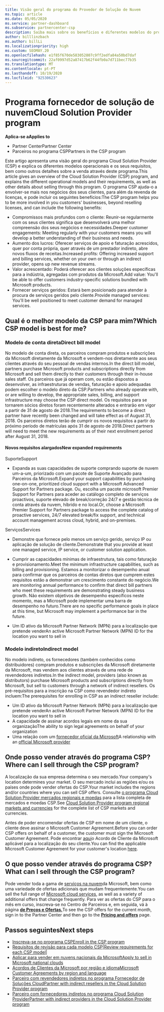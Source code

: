 ```yaml
---
title: Visão geral do programa do Provedor de Solução de Nuvem
ms.topic: article
ms.date: 05/05/2020
ms.service: partner-dashboard
ms.subservice: partnercenter-csp
description: Saiba mais sobre os benefícios e diferentes modelos do programa Cloud Solution Provider (CSP) para ajudar o seu negócio a crescer com novos clientes e novas experiências.
author: billlinzbach
ms.author: billLi
ms.localizationpriority: high
ms.custom: SEOMAY.20
ms.openlocfilehash: e1f85f670de583052807c9ff2edfa84a50bd7daf
ms.sourcegitcommit: 22af0997d52a87417b62f44fb0a7d711bec77b35
ms.translationtype: MT
ms.contentlocale: pt-PT
ms.lasthandoff: 10/19/2020
ms.locfileid: "92530623"
---
```

# <a name="cloud-solution-provider-program"></a><span data-ttu-id="3ae7d-103">Programa fornecedor de solução de nuvem</span><span class="sxs-lookup"><span data-stu-id="3ae7d-103">Cloud Solution Provider program</span></span> 

<span data-ttu-id="3ae7d-104">**Aplica-se a**</span><span class="sxs-lookup"><span data-stu-id="3ae7d-104">**Applies to**</span></span>

- <span data-ttu-id="3ae7d-105">Partner Center</span><span class="sxs-lookup"><span data-stu-id="3ae7d-105">Partner Center</span></span>
- <span data-ttu-id="3ae7d-106">Parceiros no programa CSP</span><span class="sxs-lookup"><span data-stu-id="3ae7d-106">Partners in the CSP program</span></span>

<span data-ttu-id="3ae7d-107">Este artigo apresenta uma visão geral do programa Cloud Solution Provider (CSP) e explica os diferentes modelos operacionais e os seus requisitos, bem como outros detalhes sobre a venda através deste programa.</span><span class="sxs-lookup"><span data-stu-id="3ae7d-107">This article gives an overview of the Cloud Solution Provider (CSP) program, and explains the different operational models and their requirements, as well as other details about selling through this program.</span></span>  <span data-ttu-id="3ae7d-108">O programa CSP ajuda-o a envolver-se mais nos negócios dos seus clientes, para além da revenda de licenças, e pode incluir os seguintes benefícios:</span><span class="sxs-lookup"><span data-stu-id="3ae7d-108">The CSP program helps you to be more involved in you customers' businesses, beyond reselling licenses, and can include the following benefits:</span></span> 

- <span data-ttu-id="3ae7d-109">Compromissos mais profundos com o cliente: Reunir-se regularmente com os seus clientes significa que desenvolverá uma melhor compreensão dos seus negócios e necessidades.</span><span class="sxs-lookup"><span data-stu-id="3ae7d-109">Deeper customer engagements: Meeting regularly with your customers means you will develop a better understanding of their business and needs.</span></span>
- <span data-ttu-id="3ae7d-110">Aumento dos lucros: Oferecer serviços de apoio e faturação acrescidos, quer por conta própria, quer através de um prestador indireto, abre novos fluxos de receitas.</span><span class="sxs-lookup"><span data-stu-id="3ae7d-110">Increased profits: Offering increased support and billing services, whether on your own or through an indirect provider, opens up new revenue streams.</span></span>  
- <span data-ttu-id="3ae7d-111">Valor acrescentado: Poderá oferecer aos clientes soluções específicas para a indústria, agregadas com produtos da Microsoft.</span><span class="sxs-lookup"><span data-stu-id="3ae7d-111">Add value: You'll be able to offer customers industry-specific solutions bundled with Microsoft products.</span></span>
- <span data-ttu-id="3ae7d-112">Fornecer serviços geridos: Estará bem posicionado para atender à procura de serviços geridos pelo cliente.</span><span class="sxs-lookup"><span data-stu-id="3ae7d-112">Provide managed services: You'll be well positioned to meet customer demand for managed services.</span></span> 

## <a name="which-csp-model-is-best-for-me"></a><span data-ttu-id="3ae7d-113">Qual é o melhor modelo da CSP para mim?</span><span class="sxs-lookup"><span data-stu-id="3ae7d-113">Which CSP model is best for me?</span></span>

### <a name="direct-bill-model"></a><span data-ttu-id="3ae7d-114">Modelo de conta direta</span><span class="sxs-lookup"><span data-stu-id="3ae7d-114">Direct bill model</span></span>

 <span data-ttu-id="3ae7d-115">No modelo de conta direta, os parceiros compram produtos e subscrições da Microsoft diretamente da Microsoft e vendem-nos diretamente aos seus clientes através do seu pessoal de vendas internos.</span><span class="sxs-lookup"><span data-stu-id="3ae7d-115">In the direct bill model, partners purchase Microsoft products and subscriptions directly from Microsoft and sell them directly to their customers through their in-house sales staff.</span></span> <span data-ttu-id="3ae7d-116">Os parceiros que já operam com, ou estão dispostos a desenvolver, as infraestruturas de vendas, faturação e apoio adequadas podem escolher o modelo direto da CSP.</span><span class="sxs-lookup"><span data-stu-id="3ae7d-116">Partners who already operate with, or are willing to develop, the appropriate sales, billing, and support infrastructure may choose the CSP direct model.</span></span> <span data-ttu-id="3ae7d-117">Os requisitos para se tornarem sócios diretos foram recentemente alterados e entrarão em vigor a partir de 31 de agosto de 2018.</span><span class="sxs-lookup"><span data-stu-id="3ae7d-117">The requirements to become a direct partner have recently been changed and will take effect as of August 31, 2018.</span></span> <span data-ttu-id="3ae7d-118">Os parceiros diretos terão de cumprir os novos requisitos a partir do próximo período de matrículas após 31 de agosto de 2018.</span><span class="sxs-lookup"><span data-stu-id="3ae7d-118">Direct partners will need to meet the new requirements as of their next enrollment period after August 31, 2018.</span></span>

#### <a name="new-expanded-requirements"></a><span data-ttu-id="3ae7d-119">Novos requisitos alargados</span><span class="sxs-lookup"><span data-stu-id="3ae7d-119">New expanded requirements</span></span>

<span data-ttu-id="3ae7d-120">Suporte</span><span class="sxs-lookup"><span data-stu-id="3ae7d-120">Support</span></span>

- <span data-ttu-id="3ae7d-121">Expanda as suas capacidades de suporte comprando suporte de nuvem um-a-um, priorizado com um pacote de Suporte Avançado para Parceiros da Microsoft.</span><span class="sxs-lookup"><span data-stu-id="3ae7d-121">Expand your support capabilities by purchasing one-on-one, prioritized cloud support with a Microsoft Advanced Support for Partners package.</span></span> <span data-ttu-id="3ae7d-122">Ou, escolha um pacote microsoft Premier Support for Partners para aceder ao catálogo completo de serviços proactivos, suporte elevado de break/correção 24/7 e gestão técnica de conta através da nuvem, híbrido e no local.</span><span class="sxs-lookup"><span data-stu-id="3ae7d-122">Or, choose a Microsoft Premier Support for Partners package to access the complete catalog of proactive services, 24/7 elevated break/fix support, and technical account management across cloud, hybrid, and on-premises.</span></span>

<span data-ttu-id="3ae7d-123">Serviços</span><span class="sxs-lookup"><span data-stu-id="3ae7d-123">Services</span></span>

- <span data-ttu-id="3ae7d-124">Demonstre que fornece pelo menos um serviço gerido, serviço IP ou aplicação de solução de cliente.</span><span class="sxs-lookup"><span data-stu-id="3ae7d-124">Demonstrate that you provide at least one managed service, IP service, or customer solution application.</span></span> 

- <span data-ttu-id="3ae7d-125">Cumprir as capacidades mínimas de infraestrutura, tais como faturação e provisionamento.</span><span class="sxs-lookup"><span data-stu-id="3ae7d-125">Meet the minimum infrastructure capabilities, such as billing and provisioning.</span></span> <span data-ttu-id="3ae7d-126">Estamos a monitorizar o desempenho anual para confirmar que os parceiros de contas diretos que cumprem estes requisitos estão a demonstrar um crescimento constante do negócio.</span><span class="sxs-lookup"><span data-stu-id="3ae7d-126">We are monitoring annual performance to confirm that direct bill partners who meet these requirements are demonstrating steady business growth.</span></span> <span data-ttu-id="3ae7d-127">Não existem objetivos de desempenho específicos neste momento, mas a Microsoft pode implementar uma barra de desempenho no futuro.</span><span class="sxs-lookup"><span data-stu-id="3ae7d-127">There are no specific performance goals in place at this time, but Microsoft may implement a performance bar in the future.</span></span>

- <span data-ttu-id="3ae7d-128">Um ID ativo da Microsoft Partner Network (MPN) para a localização que pretende vender</span><span class="sxs-lookup"><span data-stu-id="3ae7d-128">An active Microsoft Partner Network (MPN) ID for the location you want to sell in</span></span>

### <a name="indirect-model"></a><span data-ttu-id="3ae7d-129">Modelo indireto</span><span class="sxs-lookup"><span data-stu-id="3ae7d-129">Indirect model</span></span>

<span data-ttu-id="3ae7d-130">No modelo indireto, os fornecedores (também conhecidos como distribuidores) compram produtos e subscrições da Microsoft diretamente da Microsoft, mas vendem aos clientes através de uma rede de revendedores indiretos.</span><span class="sxs-lookup"><span data-stu-id="3ae7d-130">In the indirect model, providers (also known as distributors) purchase Microsoft products and subscriptions directly from Microsoft, but sell to customers through a network of indirect resellers.</span></span> <span data-ttu-id="3ae7d-131">Os pré-requisitos para a inscrição na CSP como revendedor indireto incluem:</span><span class="sxs-lookup"><span data-stu-id="3ae7d-131">The prerequisites for enrolling in CSP as an indirect reseller include:</span></span>

- <span data-ttu-id="3ae7d-132">Um ID ativo da Microsoft Partner Network (MPN) para a localização que pretende vender</span><span class="sxs-lookup"><span data-stu-id="3ae7d-132">An active Microsoft Partner Network (MPN) ID for the location you want to sell in</span></span>
- <span data-ttu-id="3ae7d-133">A capacidade de assinar acordos legais em nome da sua organização</span><span class="sxs-lookup"><span data-stu-id="3ae7d-133">The ability to sign legal agreements on behalf of your organization</span></span>
- <span data-ttu-id="3ae7d-134">Uma relação com um [fornecedor oficial da Microsoft](https://partnercenter.microsoft.com/partner/find-a-provider)</span><span class="sxs-lookup"><span data-stu-id="3ae7d-134">A relationship with an [official Microsoft provider](https://partnercenter.microsoft.com/partner/find-a-provider)</span></span>

## <a name="where-can-i-sell-through-the-csp-program"></a><span data-ttu-id="3ae7d-135">Onde posso vender através do programa CSP?</span><span class="sxs-lookup"><span data-stu-id="3ae7d-135">Where can I sell through the CSP program?</span></span>

<span data-ttu-id="3ae7d-136">A localização da sua empresa determina o seu mercado.</span><span class="sxs-lookup"><span data-stu-id="3ae7d-136">Your company's location determines your market.</span></span> <span data-ttu-id="3ae7d-137">O seu mercado inclui as regiões e/ou os países onde pode vender ofertas do CSP.</span><span class="sxs-lookup"><span data-stu-id="3ae7d-137">Your market includes the regions and/or countries where you can sell CSP offers.</span></span> <span data-ttu-id="3ae7d-138">Consulte [o programa Cloud Solution Provider mercados regionais e moedas](regional-authorization-overview.md) para a lista completa de mercados e moedas CSP.</span><span class="sxs-lookup"><span data-stu-id="3ae7d-138">See [Cloud Solution Provider program regional markets and currencies](regional-authorization-overview.md) for the complete list of CSP markets and currencies.</span></span>

<span data-ttu-id="3ae7d-139">Antes de poder encomendar ofertas de CSP em nome de um cliente, o cliente deve assinar o Microsoft Customer Agreement.</span><span class="sxs-lookup"><span data-stu-id="3ae7d-139">Before you can order CSP offers on behalf of a customer, the customer must sign the Microsoft Customer Agreement.</span></span> <span data-ttu-id="3ae7d-140">Pode encontrar [aqui](agreements.md)o Acordo de Cliente da Microsoft aplicável para a localização do seu cliente.</span><span class="sxs-lookup"><span data-stu-id="3ae7d-140">You can find the applicable Microsoft Customer Agreement for your customer's location [here](agreements.md).</span></span>  

## <a name="what-can-i-sell-through-the-csp-program"></a><span data-ttu-id="3ae7d-141">O que posso vender através do programa CSP?</span><span class="sxs-lookup"><span data-stu-id="3ae7d-141">What can I sell through the CSP program?</span></span>

<span data-ttu-id="3ae7d-142">Pode vender toda a gama de [serviços na nuvem](https://partner.microsoft.com/cloud-solution-provider/products-and-services)da Microsoft, bem como uma variedade de ofertas adicionais que mudam frequentemente.</span><span class="sxs-lookup"><span data-stu-id="3ae7d-142">You can sell the full range of [Microsoft cloud services](https://partner.microsoft.com/cloud-solution-provider/products-and-services), as well as a variety of additional offers that change frequently.</span></span> <span data-ttu-id="3ae7d-143">Para ver as ofertas do CSP para o mês em curso, inscreva-se no Centro de Parceiros e, em seguida, vá à página [**de Preços e Ofertas.**](https://partnercenter.microsoft.com/pcv/sales)</span><span class="sxs-lookup"><span data-stu-id="3ae7d-143">To see the CSP offers for the current month, sign in to the Partner Center and then go to the [**Pricing and offers**](https://partnercenter.microsoft.com/pcv/sales) page.</span></span>

## <a name="next-steps"></a><span data-ttu-id="3ae7d-144">Passos seguintes</span><span class="sxs-lookup"><span data-stu-id="3ae7d-144">Next steps</span></span>

- [<span data-ttu-id="3ae7d-145">Inscreva-se no programa CSP</span><span class="sxs-lookup"><span data-stu-id="3ae7d-145">Enroll in the CSP program</span></span>](enrolling-in-the-csp-program.md)
- <span data-ttu-id="3ae7d-146">[Requisitos de revisão para cada modelo CSP](https://partnercenter.microsoft.com/partner/cloud-solution-provider)|</span><span class="sxs-lookup"><span data-stu-id="3ae7d-146">[Review requirements for each CSP model](https://partnercenter.microsoft.com/partner/cloud-solution-provider)|</span></span>
- [<span data-ttu-id="3ae7d-147">Aplicar para vender em nuvens nacionais da Microsoft</span><span class="sxs-lookup"><span data-stu-id="3ae7d-147">Apply to sell in Microsoft national clouds</span></span>](csp-national-clouds-overview.md)
- [<span data-ttu-id="3ae7d-148">Acordos de Clientes da Microsoft por região e idioma</span><span class="sxs-lookup"><span data-stu-id="3ae7d-148">Microsoft Customer Agreements by region and language</span></span>](agreements.md)
- [<span data-ttu-id="3ae7d-149">Parceiro com revendedores indiretos no programa Fornecedor de Soluções Cloud</span><span class="sxs-lookup"><span data-stu-id="3ae7d-149">Partner with indirect resellers in the Cloud Solution Provider program</span></span>](indirect-provider-tasks-in-partner-center.md)
- [<span data-ttu-id="3ae7d-150">Parceiro com fornecedores indiretos no programa Cloud Solution Provider</span><span class="sxs-lookup"><span data-stu-id="3ae7d-150">Partner with indirect providers in the Cloud Solution Provider program</span></span>](indirect-reseller-tasks-in-partner-center.md)
